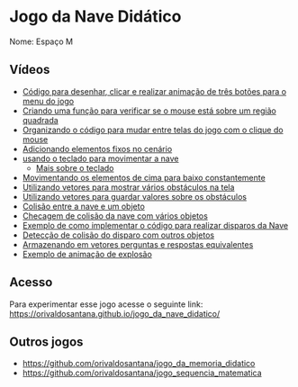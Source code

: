 # Jogo da Nave Didático
Nome: Espaço M

## Vídeos 
* [Código para desenhar, clicar e realizar animação de três botões para o menu do jogo](https://youtu.be/Pk124w9q7jQ)  
* [Criando uma função para verificar se o mouse está sobre um região quadrada](https://youtu.be/HKlq2I-F-OE)
* [Organizando o código para mudar entre telas do jogo com o clique do mouse](https://youtu.be/PYTU8k0niHk)
* [Adicionando elementos fixos no cenário ](https://youtu.be/oh2I7vWVrvQ)
* [usando o teclado para movimentar a nave](https://youtu.be/nL2wa8niA2c)
  * [Mais sobre o teclado](https://youtu.be/C4KFQqOdLME)
* [Movimentando os elementos de cima para baixo constantemente](https://youtu.be/0JZhE2V4Esw)
* [Utilizando vetores para mostrar vários obstáculos na tela](https://youtu.be/MZFXi1sQ1mA)
* [Utilizando vetores para guardar valores sobre os obstáculos](https://youtu.be/GItRmBA_Kes) 
* [Colisão entre a nave e um objeto](https://youtu.be/gqhGhzcXoN8) 
* [Checagem de colisão da nave com vários objetos](https://youtu.be/FdteBYqtIxU) 
* [Exemplo de como implementar o código para realizar disparos da Nave](https://www.youtube.com/watch?v=JteBlLGrrbY) 
* [Detecção de colisão do disparo com outros objetos](https://youtu.be/UeEt4c4cnhM) 
* [Armazenando em vetores perguntas e respostas equivalentes](https://youtu.be/L7K5aPGL-6I)
* [Exemplo de animação de explosão](https://www.youtube.com/watch?v=a9kKjG0T5UM)

## Acesso 
Para experimentar esse jogo acesse o seguinte link: https://orivaldosantana.github.io/jogo_da_nave_didatico/ 

## Outros jogos 
* https://github.com/orivaldosantana/jogo_da_memoria_didatico
* https://github.com/orivaldosantana/jogo_sequencia_matematica